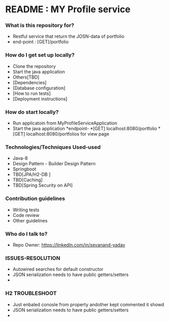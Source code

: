 # README : MY Profile service #


### What is this repository for? ###

* Restful service that return the JOSN-data of portfolio
* end-point : [GET]/portfolio

### How do I get set up locally? ###
* Clone the repository
* Start the java application
* Others[TBD]
* [Dependencies]
* [Database configuration]
* [How to run tests]
* [Deployment instructions]

### How do start locally? ###
* Run applicatoin from MyProfileServiceApplication 
* Start the java application
*endpoint- 
*[GET] localhost:8080/portfolio
*[GET] localhost:8080/portfolios for view page

### Technologies/Techniques Used-used ###
* Java-8
* Design Pattern - Builder Design Pattern
* Springboot
* TBD[JPA/H2-DB ]
* TBD[Caching]
* TBD[Spring Security on API]

### Contribution guidelines ###
* Writing tests
* Code review
* Other guidelines

### Who do I talk to? ###

* Repo Owner: https://linkedln.com/in/sevanand-yadav


### ISSUES-RESOLUTION  ###
* Autowired searches for default constructor
* JSON serialization needs to have public getters/setters
* 
### H2 TROUBLESHOOT  ###
* Just enbaled conosle from property andother kept commented it showd
* JSON serialization needs to have public getters/setters
* 
